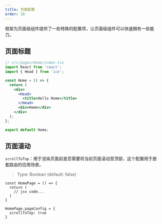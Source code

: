 ```yaml
---
title: 页面配置
order: 10
---
```


框架为页面级组件提供了一些特殊的配置项，让页面级组件可以快速拥有一些能力。

## 页面标题

```jsx
// src/pages/Home/index.tsx
import React from 'react';
import { Head } from 'ice';

const Home = () => {
  return (
    <div>
      <Head>
        <title>Hello Home</title>
      </Head>
      <div>Home</div>
    </div>
  );
};

export default Home;
```

## 页面滚动

`scrollToTop`：用于渲染页面前是否需要将当前页面滚动至顶部，这个配置用于嵌套路由的应用场景。

> Type: Boolean (default: false)

```tsx
const HomePage = () => {
  return (
    // jsx code...
  )
}

HomePage.pageConfig = {
  scrollToTop: true
}
```
